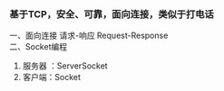 ### 基于TCP，安全、可靠，面向连接，类似于打电话
一、面向连接 请求-响应 Request-Response <br>
二、Socket编程
1. 服务器 ：ServerSocket
2. 客户端：Socket
